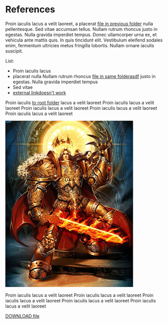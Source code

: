 # References

Proin iaculis lacus a velit laoreet, a placerat [file in previous folder](../001_FirstChapter/readme.md) nulla pellentesque. Sed vitae accumsan tellus. Nullam rutrum rhoncus justo in egestas. Nulla gravida imperdiet tempus. Donec ullamcorper urna ex, et vehicula ante mattis quis. In quis tincidunt elit. Vestibulum eleifend sodales enim, fermentum ultricies metus fringilla lobortis. Nullam ornare iaculis suscipit.

List:

- Proin iaculis lacus
- placerat nulla
  Nullam rutrum rhoncus [file in same folder](sub/file_in_same_folder.md)[asdf](asdf.md) justo in egestas. Nulla gravida imperdiet tempus
- Sed vitae
- [external link](https://www.google.com)[doesn't work](../does-not-exist.md)

Proin iaculis [to root folder](/readme.md) lacus a velit laoreet Proin iaculis lacus a velit laoreet Proin iaculis lacus a velit laoreet Proin iaculis lacus a velit laoreet Proin iaculis lacus a velit laoreet 

![God Emperor](emperor.jpg)

Proin iaculis lacus a velit laoreet Proin iaculis lacus a velit laoreet Proin iaculis lacus a velit laoreet Proin iaculis lacus a velit laoreet Proin iaculis lacus a velit laoreet 

[DOWNLOAD file](../binaryfile.pdf)

